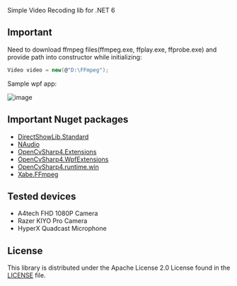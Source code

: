 Simple Video Recoding lib for .NET 6

## Important
Need to download ffmpeg files(ffmpeg.exe, ffplay.exe, ffprobe.exe) and provide path into constructor while initializing:

```csharp
Video video = new(@"D:\FFmpeg");
```

Sample wpf app:

![image](https://github.com/rustam-aytbekoff/VideoRecorder/assets/45448359/efe72f33-49cd-44b9-88e4-3aed7b8fbbbc)

## Important Nuget packages
- [DirectShowLib.Standard](https://www.nuget.org/packages/DirectShowLib.Standard)
- [NAudio](https://www.nuget.org/packages/NAudio)
- [OpenCvSharp4.Extensions](https://www.nuget.org/packages/OpenCvSharp4.Extensions)
- [OpenCvSharp4.WpfExtensions](https://www.nuget.org/packages/OpenCvSharp4.WpfExtensions)
- [OpenCvSharp4.runtime.win](https://www.nuget.org/packages/OpenCvSharp4.runtime.win)
- [Xabe.FFmpeg](https://www.nuget.org/packages/Xabe.FFmpeg)

## Tested devices

- A4tech FHD 1080P Camera
- Razer KIYO Pro Camera
- HyperX Quadcast Microphone

## License

This library is distributed under the Apache License 2.0 License found in the [LICENSE](./LICENSE) file.
